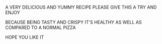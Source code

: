 A VERY DELICIOUS AND YUMMY RECIPE PLEASE GIVE THIS A TRY AND ENJOY

BECAUSE BEING TASTY AND CRISPY IT'S HEALTHY AS WELL AS COMPARED TO A NORMAL PIZZA

HOPE YOU LIKE IT
